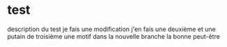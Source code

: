 # test
description du test
je fais une modification
j'en fais une deuxième
et une putain de troisième
une motif dans la nouvelle branche 
la bonne peut-être